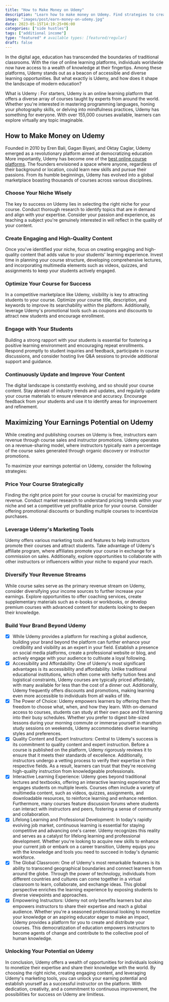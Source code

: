```yaml
---
title: "How to Make Money on Udemy"
description: "Learn how to make money on Udemy. Find strategies to create high-quality courses, optimize visibility, and leverage Udemy's marketing tools. Start your journey to becoming a successful instructor today!"
image: "images/post/earn-money-on-udemy.jpg"
date: 2023-05-15T14:19:25+06:00
categories: ["side hustles"]
tags: ["additional income"]
type: "featured" # available types: [featured/regular]
draft: false
---
```


In the digital age, education has transcended the boundaries of traditional classrooms. With the rise of online learning platforms, individuals worldwide now have access to a wealth of knowledge at their fingertips. Among these platforms, Udemy stands out as a beacon of accessible and diverse learning opportunities. But what exactly is Udemy, and how does it shape the landscape of modern education?

What is Udemy
: For starters, Udemy is an online learning platform that offers a diverse array of courses taught by experts from around the world. Whether you're interested in mastering programming languages, honing your photography skills, or delving into mindfulness practices, Udemy has something for everyone. With over 155,000 courses available, learners can explore virtually any topic imaginable.

## How to Make Money on Udemy

Founded in 2010 by Eren Bali, Gagan Biyani, and Oktay Caglar, Udemy emerged as a revolutionary platform aimed at democratizing education More importantly, Udemy has become one of the [best online course platforms](/blog/best-online-course-platforms). The founders envisioned a space where anyone, regardless of their background or location, could learn new skills and pursue their passions. From its humble beginnings, Udemy has evolved into a global marketplace boasting thousands of courses across various disciplines.

### Choose Your Niche Wisely

The key to success on Udemy lies in selecting the right niche for your course. Conduct thorough research to identify topics that are in demand and align with your expertise. Consider your passion and experience, as teaching a subject you're genuinely interested in will reflect in the quality of your content.

### Create Engaging and High-Quality Content

Once you've identified your niche, focus on creating engaging and high-quality content that adds value to your students' learning experience. Invest time in planning your course structure, developing comprehensive lectures, and incorporating multimedia elements such as videos, quizzes, and assignments to keep your students actively engaged.

### Optimize Your Course for Success

In a competitive marketplace like Udemy, visibility is key to attracting students to your course. Optimize your course title, description, and keywords to improve its searchability within the platform. Additionally, leverage Udemy's promotional tools such as coupons and discounts to attract new students and encourage enrollment.

### Engage with Your Students

Building a strong rapport with your students is essential for fostering a positive learning environment and encouraging repeat enrollments. Respond promptly to student inquiries and feedback, participate in course discussions, and consider hosting live Q&A sessions to provide additional support and guidance.

### Continuously Update and Improve Your Content

The digital landscape is constantly evolving, and so should your course content. Stay abreast of industry trends and updates, and regularly update your course materials to ensure relevance and accuracy. Encourage feedback from your students and use it to identify areas for improvement and refinement.

## Maximizing Your Earnings Potential on Udemy

While creating and publishing courses on Udemy is free, instructors earn revenue through course sales and instructor promotions. Udemy operates on a revenue-sharing model, where instructors typically earn a percentage of the course sales generated through organic discovery or instructor promotions.

To maximize your earnings potential on Udemy, consider the following strategies:

### Price Your Course Strategically

Finding the right price point for your course is crucial for maximizing your revenue. Conduct market research to understand pricing trends within your niche and set a competitive yet profitable price for your course. Consider offering promotional discounts or bundling multiple courses to incentivize purchases.

### Leverage Udemy's Marketing Tools

Udemy offers various marketing tools and features to help instructors promote their courses and attract students. Take advantage of Udemy's affiliate program, where affiliates promote your course in exchange for a commission on sales. Additionally, explore opportunities to collaborate with other instructors or influencers within your niche to expand your reach.

### Diversify Your Revenue Streams

While course sales serve as the primary revenue stream on Udemy, consider diversifying your income sources to further increase your earnings. Explore opportunities to offer coaching services, create supplementary materials such as e-books or workbooks, or develop premium courses with advanced content for students looking to deepen their knowledge.

### Build Your Brand Beyond Udemy

- [x] While Udemy provides a platform for reaching a global audience, building your brand beyond the platform can further enhance your credibility and visibility as an expert in your field. Establish a presence on social media platforms, create a professional website or blog, and actively engage with your audience to cultivate a loyal following.
- [x] Accessibility and Affordability: One of Udemy's most significant advantages is its accessibility and affordability. Unlike traditional educational institutions, which often come with hefty tuition fees and logistical constraints, Udemy courses are typically priced affordably, with many available for less than the cost of a dinner out. Additionally, Udemy frequently offers discounts and promotions, making learning even more accessible to individuals from all walks of life.
- [x] The Power of Choice: Udemy empowers learners by offering them the freedom to choose what, when, and how they learn. With on-demand access to courses, students can study at their own pace and fit learning into their busy schedules. Whether you prefer to digest bite-sized lessons during your morning commute or immerse yourself in marathon study sessions on weekends, Udemy accommodates diverse learning styles and preferences.
- [x] Quality Content and Expert Instructors: Central to Udemy's success is its commitment to quality content and expert instruction. Before a course is published on the platform, Udemy rigorously reviews it to ensure that it meets their standards of excellence. Additionally, instructors undergo a vetting process to verify their expertise in their respective fields. As a result, learners can trust that they're receiving high-quality instruction from knowledgeable professionals.
- [x] Interactive Learning Experience: Udemy goes beyond traditional lectures and textbooks, offering an interactive learning experience that engages students on multiple levels. Courses often include a variety of multimedia content, such as videos, quizzes, assignments, and downloadable resources, to reinforce learning and enhance retention. Furthermore, many courses feature discussion forums where students can interact with instructors and peers, fostering a sense of community and collaboration.
- [x] Lifelong Learning and Professional Development: In today's rapidly evolving job market, continuous learning is essential for staying competitive and advancing one's career. Udemy recognizes this reality and serves as a catalyst for lifelong learning and professional development. Whether you're looking to acquire new skills to enhance your current job or embark on a career transition, Udemy equips you with the knowledge and tools you need to succeed in today's dynamic workforce.
- [x] The Global Classroom: One of Udemy's most remarkable features is its ability to transcend geographical boundaries and connect learners from around the globe. Through the power of technology, individuals from different countries and cultures can come together in a virtual classroom to learn, collaborate, and exchange ideas. This global perspective enriches the learning experience by exposing students to diverse viewpoints and approaches.
- [x] Empowering Instructors: Udemy not only benefits learners but also empowers instructors to share their expertise and reach a global audience. Whether you're a seasoned professional looking to monetize your knowledge or an aspiring educator eager to make an impact, Udemy provides a platform for you to create and distribute your courses. This democratization of education empowers instructors to become agents of change and contribute to the collective pool of human knowledge.

### Unlocking Your Potential on Udemy

In conclusion, Udemy offers a wealth of opportunities for individuals looking to monetize their expertise and share their knowledge with the world. By choosing the right niche, creating engaging content, and leveraging Udemy's marketing tools, you can unlock your earning potential and establish yourself as a successful instructor on the platform. With dedication, creativity, and a commitment to continuous improvement, the possibilities for success on Udemy are limitless.